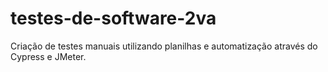 # testes-de-software-2va
Criação de testes manuais utilizando planilhas e automatização através do Cypress e JMeter.
